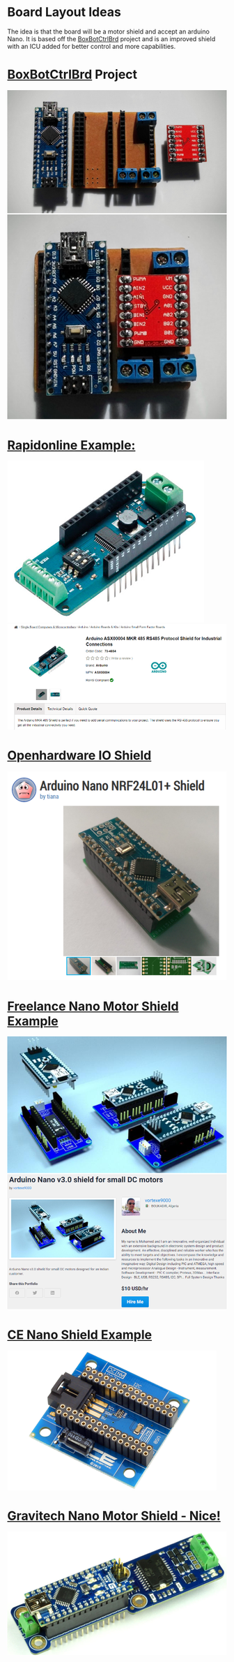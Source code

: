 # Board Layout Ideas  

The idea is that the board will be a motor shield and accept an arduino Nano.  It is based off the [BoxBotCtrlBrd](https://github.com/floppydisk525/BoxBotCtrlBrd) project and is an improved shield with an ICU added for better control and more capabilities.  

# [BoxBotCtrlBrd](https://github.com/floppydisk525/BoxBotCtrlBrd) Project  
![alt text][boxbot1]  
![alt text][boxbot2]  

# [Rapidonline Example:](https://www.rapidonline.com/arduino-asx00004-mkr-485-rs485-protocol-shield-for-industrial-connections-73-4854)  
![alt text][rapidonline1]  
![alt text][rapidonline2]  

# [Openhardware IO Shield](https://www.openhardware.io/view/710/Arduino-Nano-NRF24L01-Shield#tabs-comments)  
![alt text][openhardware]  

# [Freelance Nano Motor Shield Example](https://www.freelancer.com/u/vortexe9000/portfolio/Arduino-Nano-v30-shield-for-small-DC-motors-3527320)  
![alt text][freelance1]  
![alt text][freelance2]  

# [CE Nano Shield Example](https://shop.controleverything.com/products/arduino-nano-i2c-shield)  
![alt text][ce]  

# [Gravitech Nano Motor Shield - Nice!](http://www.gravitech.us/2mwfecoadfor.html)  
![alt text][gravitech] 

[rapidonline1]:/images/rapidonline1.PNG "Shield Example"
[rapidonline2]:/images/rapidonline2.PNG "Shield Example"
[openhardware]:/images/openhardware.PNG "Shield Example"
[freelance1]:/images/freelance1.PNG "Shield Example"
[freelance2]:/images/freelance2.PNG "Shield Example"
[boxbot1]:/images/IMG_20160724_100359.jpg "Shield Example"
[boxbot2]:/images/IMG_20160724_100326.jpg "Shield Example"
[ce]:/images/ce_nano_breakout.png "Shield Example"
[gravitech]:/images/GravitechNanoMotorShield.png "Shield Example"